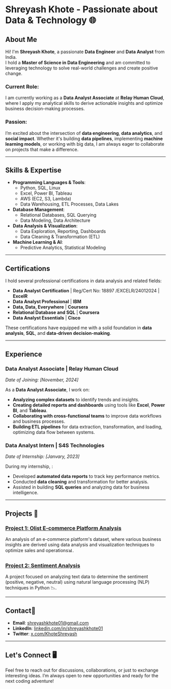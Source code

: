 # Shreyash Khote - Passionate about Data & Technology 🌐

## About Me
Hi! I'm **Shreyash Khote**, a passionate **Data Engineer** and **Data Analyst** from India.  
I hold a **Master of Science in Data Engineering** and am committed to leveraging technology to solve real-world challenges and create positive change.

### Current Role:
I am currently working as a **Data Analyst Associate** at **Relay Human Cloud**, where I apply my analytical skills to derive actionable insights and optimize business decision-making processes.

### Passion:
I’m excited about the intersection of **data engineering**, **data analytics**, and **social impact**. Whether it's building **data pipelines**, implementing **machine learning models**, or working with big data, I am always eager to collaborate on projects that make a difference.

---

## Skills & Expertise
- **Programming Languages & Tools**:
  - Python, SQL, Linux
  - Excel, Power BI, Tableau
  - AWS (EC2, S3, Lambda)
  - Data Warehousing, ETL Processes, Data Lakes
- **Database Management**:
  - Relational Databases, SQL Querying
  - Data Modeling, Data Architecture
- **Data Analysis & Visualization**:
  - Data Exploration, Reporting, Dashboards
  - Data Cleaning & Transformation (ETL)
- **Machine Learning & AI**:
  - Predictive Analytics, Statistical Modeling

---

## Certifications

I hold several professional certifications in data analysis and related fields:

- **Data Analyst Certification** | Reg/Cert No: 18897 /EXCELR/24012024 | **ExcelR**
- **Data Analyst Professional** | **IBM**
- **Data, Data, Everywhere** | **Coursera**
- **Relational Database and SQL** | **Coursera**
- **Data Analyst Essentials** | **Cisco**

These certifications have equipped me with a solid foundation in **data analysis**, **SQL**, and **data-driven decision-making**.

---

## Experience

### Data Analyst Associate | **Relay Human Cloud**
*Date of Joining: [November, 2024]*

As a **Data Analyst Associate**, I work on:
- **Analyzing complex datasets** to identify trends and insights.
- **Creating detailed reports and dashboards** using tools like **Excel**, **Power BI**, and **Tableau**.
- **Collaborating with cross-functional teams** to improve data workflows and business processes.
- **Building ETL pipelines** for data extraction, transformation, and loading, optimizing data flow between systems.

### Data Analyst Intern | **S4S Technologies**
*Date of Internship: [Janvary, 2023]*

During my internship, :
- Developed **automated data reports** to track key performance metrics.
- Conducted **data cleaning** and transformation for better analysis.
- Assisted in building **SQL queries** and analyzing data for business intelligence.

---

## Projects 🎯

### [Project 1: Olist E-commerce Platform Analysis](https://github.com/Shreyas-kh/Olist-E-commerce-Platform-Analysis)
An analysis of an e-commerce platform's dataset, where various business insights are derived using data analysis and visualization techniques to optimize sales and operations📊.

### [Project 2: Sentiment Analysis](https://github.com/users/Shreyas-kh/projects/1)
A project focused on analyzing text data to determine the sentiment (positive, negative, neutral) using natural language processing (NLP) techniques in Python 📉.

---

## Contact📱

- **Email**: [shreyashkhote01@gmail.com](mailto:shreyashkhote01@gmail.com)
- **LinkedIn**: [linkedin.com/in/shreyashkhote01](https://www.linkedin.com/in/shreyashkhote01)
- **Twitter**: [x.com/KhoteShreyash](https://x.com/KhoteShreyash)

---

## Let's Connect 🖥️

Feel free to reach out for discussions, collaborations, or just to exchange interesting ideas. I’m always open to new opportunities and ready for the next coding adventure!
